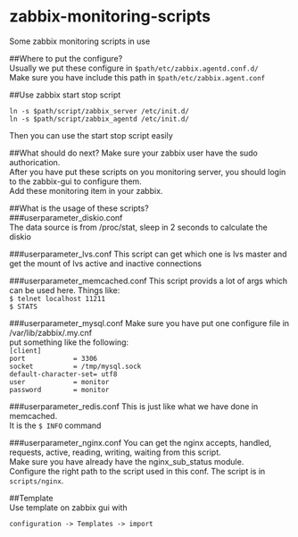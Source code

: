 zabbix-monitoring-scripts
=========================

Some zabbix monitoring scripts in use

##Where to put the configure?  
Usually we put these configure in `$path/etc/zabbix.agentd.conf.d/`  
Make sure you have include this path in `$path/etc/zabbix.agent.conf`  

##Use zabbix start stop script  

	ln -s $path/script/zabbix_server /etc/init.d/
	ln -s $path/script/zabbix_agentd /etc/init.d/

Then you can use the start stop script easily

##What should do next? 
Make sure your zabbix user have the sudo authorication.   
After you have put these scripts on you monitoring server, you should login to the zabbix-gui to configure them.  
Add these monitoring item in your zabbix.  


##What is the usage of these scripts?  
###userparameter_diskio.conf  
The data source is from /proc/stat, sleep in 2 seconds to calculate the diskio  

###userparameter_lvs.conf
This script can get which one is lvs master and get the mount of lvs active and inactive connections  

###userparameter_memcached.conf
This script provids a lot of args which can be used here. Things like:  
`$ telnet localhost 11211`  
`$ STATS`

###userparameter_mysql.conf
Make sure you have put one configure file in /var/lib/zabbix/.my.cnf  
put something like the following:  
`[client]`  
`port            = 3306`  
`socket          = /tmp/mysql.sock`  
`default-character-set= utf8`  
`user            = monitor`  
`password        = monitor`  

###userparameter_redis.conf
This is just like what we have done in memcached.  
It is the `$ INFO` command

###userparameter_nginx.conf
You can get the nginx accepts, handled, requests, active, reading, writing, waiting from this script.  
Make sure you have already have the nginx_sub_status module.  
Configure the right path to the script used in this conf. The script is in `scripts/nginx`.  

##Template  
Use template on zabbix gui with 

    configuration -> Templates -> import
